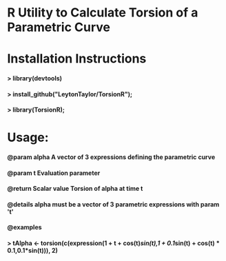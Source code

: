 # R Utility to Calculate Torsion of a Parametric Curve 

# Installation Instructions
#### > library(devtools)
#### > install_github("LeytonTaylor/TorsionR");
#### > library(TorsionR);

# Usage:
#### @param alpha A vector of 3 expressions defining the parametric curve
#### @param t Evaluation parameter
#### @return Scalar value Torsion of alpha at time t
#### @details alpha must be a vector of 3 parametric expressions with param 't'
#### @examples 
#### > tAlpha <- torsion(c(expression(1 + t + cos(t)*sin(t),1 + 0.1*sin(t) + cos(t) * 0.1,0.1*sin(t))), 2)

 
